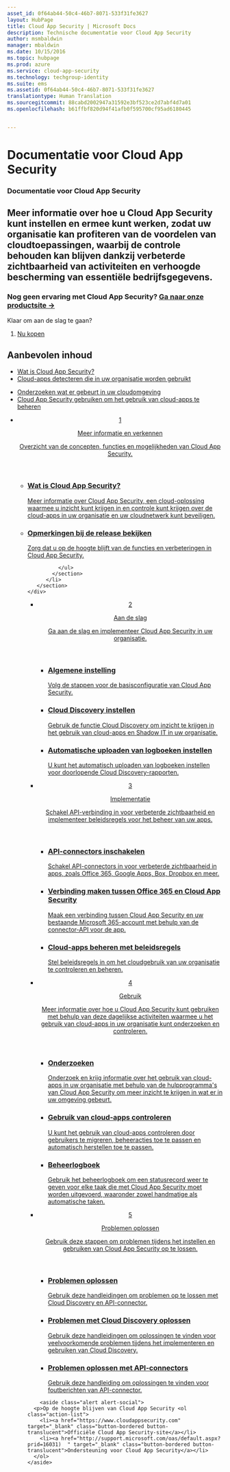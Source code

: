 ```yaml
---
asset_id: 0f64ab44-50c4-46b7-8071-533f31fe3627
layout: HubPage
title: Cloud App Security | Microsoft Docs
description: Technische documentatie voor Cloud App Security
author: msmbaldwin
manager: mbaldwin
ms.date: 10/15/2016
ms.topic: hubpage
ms.prod: azure
ms.service: cloud-app-security
ms.technology: techgroup-identity
ms.suite: ems
ms.assetid: 0f64ab44-50c4-46b7-8071-533f31fe3627
translationtype: Human Translation
ms.sourcegitcommit: 88cabd2002947a31592e3bf523ce2d7abf4d7a01
ms.openlocfilehash: b61ffbf820d94f41afb0f595700cf95ad6180445


---
```


# <a name="cloud-app-security-documentation"></a>Documentatie voor Cloud App Security
<article id="main">
    <section id="hero-content">
      <h1>Documentatie voor Cloud App Security</h1>
      <h2>Meer informatie over hoe u Cloud App Security kunt instellen en ermee kunt werken, zodat uw organisatie kan profiteren van de voordelen van cloudtoepassingen, waarbij de controle behouden kan blijven dankzij verbeterde zichtbaarheid van activiteiten en verhoogde bescherming van essentiële bedrijfsgegevens. </h2>
      <h3>Nog geen ervaring met Cloud App Security? <a href="https://www.microsoft.com/en-us/cloud-platform/cloud-app-security" target="_blank">Ga naar onze productsite &rarr;</a></h3>
    </section>
    <aside class="alert section-border">
        <p>Klaar om aan de slag te gaan?</p>
        <ol class="action-list">
            <li><a href="https://aka.ms/buycas" target="_blank" class="button-bordered button-translucent">Nu kopen</a></li>
        </ol>
    </aside>
    <section id="featured" class="container">
      <h2 class="section-heading"><span class="icon icon-warning"></span> Aanbevolen inhoud</h2>
      <div class="features row">
        <ul class="column column-half">
          <li><a href="./what-is-cloud-app-security.md">Wat is Cloud App Security?</a></li>
          <li><a href="./set-up-cloud-discovery.md">Cloud-apps detecteren die in uw organisatie worden gebruikt</a></li>
        </ul>
        <ul class="column column-half">
          <li><a href="./investigate.md">Onderzoeken wat er gebeurt in uw cloudomgeving</a></li>
          <li><a href="./control.md">Cloud App Security gebruiken om het gebruik van cloud-apps te beheren</a></li>
        </ul>
      </div>
    </section>
    <div id="journeys">
      <section class="container">
        <ul class="journeys-list">
          <li class="journey-step">
            <header class="journey-step-header row">
              <a href="./what-is-cloud-app-security.md">
                <div class="title column-third">
                  <span class="step-number">1</span>
                  <p>Meer informatie en verkennen</p>
                </div>
                <p class="description column-two-thirds">Overzicht van de concepten, functies en mogelijkheden van Cloud App Security.</p>
              </a>
            </header>
            <section class="journey-step-elements content">
              <ul class="row">
                <li class="column-third">
                  <a href="./what-is-cloud-app-security.md">
                    <h3>Wat is Cloud App Security?</h3>
                    <p>Meer informatie over Cloud App Security, een cloud-oplossing waarmee u inzicht kunt krijgen in en controle kunt krijgen over de cloud-apps in uw organisatie en uw cloudnetwerk kunt beveiligen.</p>
                  </a>
                </li>
                <li class="column-third">
                  <a href="./release-notes.md">
                    <h3>Opmerkingen bij de release bekijken</h3>
                    <p>Zorg dat u op de hoogte blijft van de functies en verbeteringen in Cloud App Security.</p>
                  </a>
                </li>
                
              </ul>
            </section>
          </li>
       </section>
    </div>
<div id="journeys">
      <section class="container">
        <ul class="journeys-list">
          <li class="journey-step">
            <header class="journey-step-header row">
              <a href="./getting-started-with-cloud-app-security.md">
                <div class="title column-third">
                  <span class="step-number">2</span>
                  <p>Aan de slag</p>
                </div>
                <p class="description column-two-thirds">Ga aan de slag en implementeer Cloud App Security in uw organisatie.</p>
              </a>
            </header>
            <section class="journey-step-elements content">
              <ul class="row">
                <li class="column-third">
                  <a href="./getting-started-with-cloud-app-security.md">
                    <h3>Algemene instelling</h3>
                    <p>Volg de stappen voor de basisconfiguratie van Cloud App Security.</p>
                  </a>
                </li>
                <li class="column-third">
                  <a href="./set-up-cloud-discovery.md">
                    <h3>Cloud Discovery instellen</h3>
                    <p>Gebruik de functie Cloud Discovery om inzicht te krijgen in het gebruik van cloud-apps en Shadow IT in uw organisatie.</p>
                  </a>
                </li>
                <li class="column-third">
                  <a href="./configure-automatic-log-upload-for-continuous-reports.md">
                    <h3>Automatische uploaden van logboeken instellen</h3>
                    <p>U kunt het automatisch uploaden van logboeken instellen voor doorlopende Cloud Discovery-rapporten.</p>
                  </a>
                </li>
              </ul>
            </section>
          </li>
       </section>
    </div>
<div id="journeys">
      <section class="container">
        <ul class="journeys-list">
          <li class="journey-step">
            <header class="journey-step-header row">
              <a href="./deploy.md">
                <div class="title column-third">
                  <span class="step-number">3</span>
                  <p>Implementatie</p>
                </div>
                <p class="description column-two-thirds">Schakel API-verbinding in voor verbeterde zichtbaarheid en implementeer beleidsregels voor het beheer van uw apps.</p>
              </a>
            </header>
            <section class="journey-step-elements content">
              <ul class="row">
                <li class="column-third">
                  <a href="./enable-instant-visibility-protection-and-governance-actions-for-your-apps.md">
                    <h3>API-connectors inschakelen</h3>
                    <p>Schakel API-connectors in voor verbeterde zichtbaarheid in apps, zoals Office 365, Google Apps, Box, Dropbox en meer.</p>
                  </a>
                </li>
                <li class="column-third">
                  <a href="./connect-office-365-to-microsoft-cloud-app-security.md">
                    <h3>Verbinding maken tussen Office 365 en Cloud App Security</h3>
                    <p>Maak een verbinding tussen Cloud App Security en uw bestaande Microsoft 365-account met behulp van de connector-API voor de app.</p>
                  </a>
                </li>
                <li class="column-third">
                  <a href="./control-cloud-apps-with-policies.md">
                    <h3>Cloud-apps beheren met beleidsregels</h3>
                    <p>Stel beleidsregels in om het cloudgebruik van uw organisatie te controleren en beheren.</p>
                  </a>
                </li>
              </ul>
            </section>
          </li>
       </section>
    </div>
  <div id="journeys">
      <section class="container">
        <ul class="journeys-list">
          <li class="journey-step">
            <header class="journey-step-header row">
              <a href="./daily-activities-to-protect-your-cloud-environment.md">
                <div class="title column-third">
                  <span class="step-number">4</span>
                  <p>Gebruik</p>
                </div>
                <p class="description column-two-thirds">Meer informatie over hoe u Cloud App Security kunt gebruiken met behulp van deze dagelijkse activiteiten waarmee u het gebruik van cloud-apps in uw organisatie kunt onderzoeken en controleren.</p>
              </a>
            </header>
            <section class="journey-step-elements content">
              <ul class="row">
                <li class="column-third">
                  <a href="./investigate.md">
                    <h3>Onderzoeken</h3>
                    <p>Onderzoek en krijg informatie over het gebruik van cloud-apps in uw organisatie met behulp van de hulpprogramma's van Cloud App Security om meer inzicht te krijgen in wat er in uw omgeving gebeurt.</p>
                  </a>
                </li>
                <li class="column-third">
                  <a href="./control.md">
                    <h3>Gebruik van cloud-apps controleren</h3>
                    <p>U kunt het gebruik van cloud-apps controleren door gebruikers te migreren, beheeracties toe te passen en automatisch herstellen toe te passen.</p>
                  </a>
                </li>
                <li class="column-third">
                  <a href="./governance-actions.md">
                    <h3>Beheerlogboek</h3>
                    <p>Gebruik het beheerlogboek om een statusrecord weer te geven voor elke taak die met Cloud App Security moet worden uitgevoerd, waaronder zowel handmatige als automatische taken.</p>
                  </a>
                </li>
              </ul>
            </section>
          </li>
       </section>
    </div>
      <div id="journeys">
      <section class="container">
        <ul class="journeys-list">
          <li class="journey-step">
            <header class="journey-step-header row">
              <a href="./troubleshooting.md">
                <div class="title column-third">
                  <span class="step-number">5</span>
                  <p>Problemen oplossen</p>
                </div>
                <p class="description column-two-thirds">Gebruik deze stappen om problemen tijdens het instellen en gebruiken van Cloud App Security op te lossen.</p>
              </a>
            </header>
            <section class="journey-step-elements content">
              <ul class="row">
                <li class="column-third">
                  <a href="./troubleshooting.md">
                    <h3>Problemen oplossen</h3>
                    <p>Gebruik deze handleidingen om problemen op te lossen met Cloud Discovery en API-connector.</p>
                  </a>
                </li>
                <li class="column-third">
                  <a href="./troubleshooting-cloud-discovery.md">
                    <h3>Problemen met Cloud Discovery oplossen</h3>
                    <p>Gebruik deze handleidingen om oplossingen te vinden voor veelvoorkomende problemen tijdens het implementeren en gebruiken van Cloud Discovery.</p>
                  </a>
                </li>
                <li class="column-third">
                  <a href="./troubleshooting-api-connectors-using-error-messages.md">
                    <h3>Problemen oplossen met API-connectors</h3>
                    <p>Gebruik deze handleiding om oplossingen te vinden voor foutberichten van API-connector.</p>
                  </a>
                </li>
              </ul>
            </section>
          </li>
       </section>
    </div>  

        <aside class="alert alert-social">
      <p>Op de hoogte blijven van Cloud App Security <ol class="action-list">
        <li><a href="https://www.cloudappsecurity.com" target="_blank" class="button-bordered button-translucent">Officiële Cloud App Security-site</a></li>
        <li><a href="http://support.microsoft.com/oas/default.aspx?prid=16031)  " target="_blank" class="button-bordered button-translucent">Ondersteuning voor Cloud App Security</a></li>
      </ol>
    </aside>
</article>



<!--HONumber=Oct16_HO4-->


